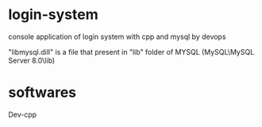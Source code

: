 # login-system
console application of login system with cpp and mysql by devops

"libmysql.dill" is a file that present in "lib" folder of MYSQL (MySQL\MySQL Server 8.0\lib)

# softwares
Dev-cpp
